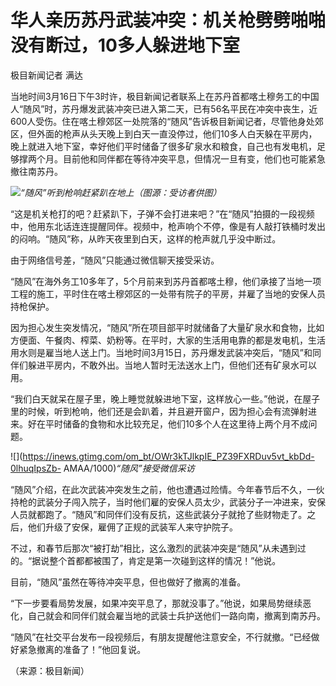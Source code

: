 # 华人亲历苏丹武装冲突：机关枪劈劈啪啪没有断过，10多人躲进地下室

极目新闻记者 满达

当地时间3月16日下午3时许，极目新闻记者联系上在苏丹首都喀土穆务工的中国人“随风”时，苏丹爆发武装冲突已进入第二天，已有56名平民在冲突中丧生，近600人受伤。住在喀土穆郊区一处院落的“随风”告诉极目新闻记者，尽管他身处郊区，但外面的枪声从头天晚上到白天一直没停过，他们10多人白天躲在平房内，晚上就进入地下室，幸好他们平时储备了很多矿泉水和粮食，自己也有发电机，足够撑两个月。目前他和同伴都在等待冲突平息，但情况一旦有变，他们也可能紧急撤往南苏丹。

![](https://inews.gtimg.com/om_bt/O1uNoXndsnRAgND8MGgpIcgALu81NcDjo1hkHovHzCbDwAA/1000)_“随风”听到枪响赶紧趴在地上（图源：受访者供图）_

“这是机关枪打的吧？赶紧趴下，子弹不会打进来吧？”在“随风”拍摄的一段视频中，他用东北话连连提醒同伴。视频中，枪声响个不停，像是有人敲打铁桶时发出的闷响。“随风”称，从昨天夜里到白天，这样的枪声就几乎没中断过。

由于网络信号差，“随风”只能通过微信聊天接受采访。

“随风”在海外务工10多年了，5个月前来到苏丹首都喀土穆，他们承接了当地一项工程的施工，平时住在喀土穆郊区的一处带有院子的平房，并雇了当地的安保人员持枪保护。

因为担心发生突发情况，“随风”所在项目部平时就储备了大量矿泉水和食物，比如方便面、午餐肉、榨菜、奶粉等。在平时，大家的生活用电靠的都是发电机，生活用水则是雇当地人送上门。当地时间3月15日，苏丹爆发武装冲突后，“随风”和同伴们躲进平房内，不敢外出。当地人暂时无法送水上门，但他们还有矿泉水可以用。

“我们白天就呆在屋子里，晚上睡觉就躲进地下室，这样放心一些。”他说，在屋子里的时候，听到枪响，他们还是会趴着，并且避开窗户，因为担心会有流弹射进来。好在平时储备的食物和水比较充足，他们10多个人在这里待上两个月不成问题。

![](https://inews.gtimg.com/om_bt/OWr3kTJlkpIE_PZ39FXRDuv5vt_kbDd-0lhuqIpsZb-
AMAA/1000)_“随风”接受微信采访_

“随风”介绍，在此次武装冲突发生之前，他也遭遇过险情。今年春节后不久，一伙持枪的武装分子闯入院子，当时他们雇的安保人员太少，武装分子一冲进来，安保人员就都跑了。“随风”和同伴们没有反抗，这些武装分子就抢了些财物走了。之后，他们升级了安保，雇佣了正规的武装军人来守护院子。

不过，和春节后那次“被打劫”相比，这么激烈的武装冲突是“随风”从未遇到过的。“据说整个首都都被围了，肯定是第一次碰到这样的情况！”他说。

目前，“随风”虽然在等待冲突平息，但也做好了撤离的准备。

“下一步要看局势发展，如果冲突平息了，那就没事了。”他说，如果局势继续恶化，自己就会和同伴们就会雇当地的武装士兵护送他们一路向南，撤离到南苏丹。

“随风”在社交平台发布一段视频后，有朋友提醒他注意安全，不行就撤。“已经做好紧急撤离的准备了！”他回复说。

（来源：极目新闻）

